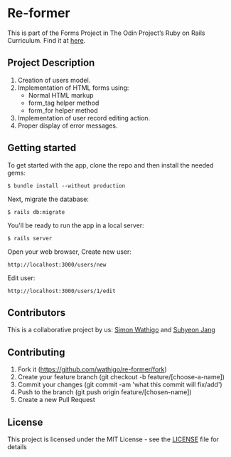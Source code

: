 # Re-former

This is part of the Forms Project in The Odin Project’s Ruby on Rails Curriculum. Find it at [here](http://www.theodinproject.com).

## Project Description
1. Creation of users model.
2. Implementation of HTML forms using:
      - Normal HTML markup
      - form_tag helper method
      - form_for helper method
3. Implementation of user record editing action.
4. Proper display of error messages.

## Getting started

To get started with the app, clone the repo and then install the needed gems:

```
$ bundle install --without production
```

Next, migrate the database:

```
$ rails db:migrate
```

You'll be ready to run the app in a local server:

```
$ rails server
```

Open your web browser, Create new user:

```
http://localhost:3000/users/new
```

Edit user:

```
http://localhost:3000/users/1/edit
```

## Contributors

This is a collaborative project by us: [Simon Wathigo](https://github.com/wathigo) and [Suhyeon Jang](https://github.com/shjang7)


## Contributing

1. Fork it (https://github.com/wathigo/re-former/fork)
2. Create your feature branch (git checkout -b feature/[choose-a-name])
3. Commit your changes (git commit -am 'what this commit will fix/add')
4. Push to the branch (git push origin feature/[chosen-name])
5. Create a new Pull Request


## License

This project is licensed under the MIT License - see the [LICENSE](./LICENSE) file for details
